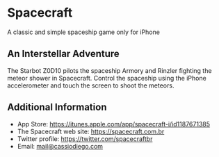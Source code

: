 # Spacecraft
A classic and simple spaceship game only for iPhone

## An Interstellar Adventure
The Starbot Z0D10 pilots the spaceship Armory and Rinzler fighting the meteor shower in Spacecraft. Control the spaceship using the iPhone accelerometer and touch the screen to shoot the meteors.

## Additional Information
- App Store: https://itunes.apple.com/app/spacecraft-i/id1187671385
- The Spacecraft web site: https://spacecraft.com.br
- Twitter profile: https://twitter.com/spacecraftbr
- Email: mail@cassiodiego.com
